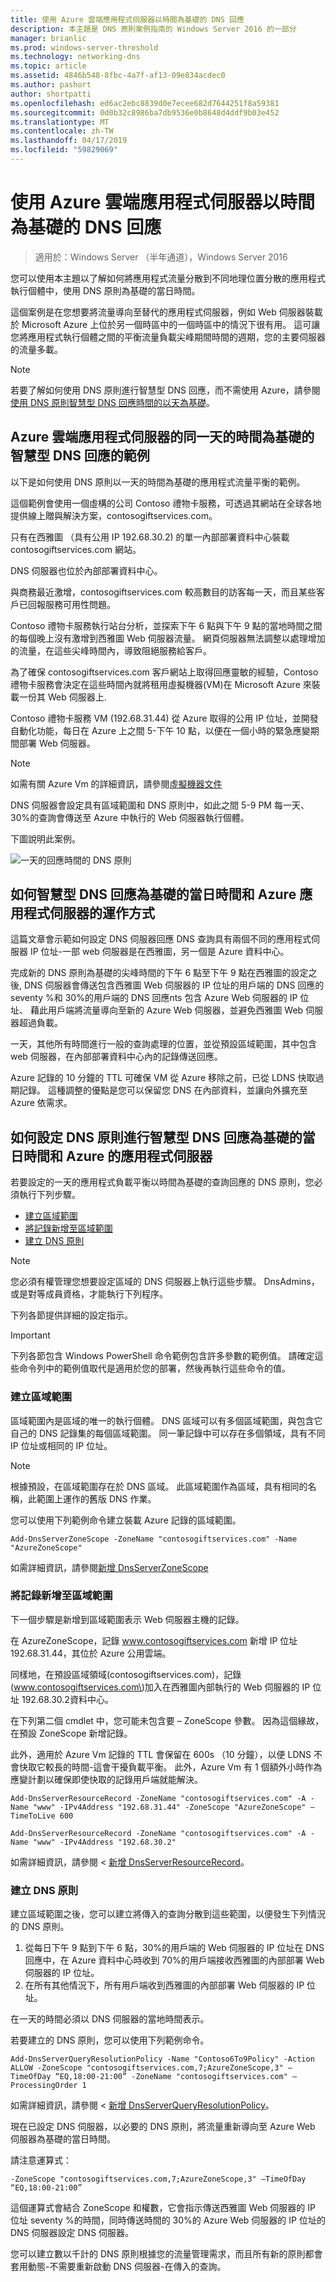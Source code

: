 ```yaml
---
title: 使用 Azure 雲端應用程式伺服器以時間為基礎的 DNS 回應
description: 本主題是 DNS 原則案例指南的 Windows Server 2016 的一部分
manager: brianlic
ms.prod: windows-server-threshold
ms.technology: networking-dns
ms.topic: article
ms.assetid: 4846b548-8fbc-4a7f-af13-09e834acdec0
ms.author: pashort
author: shortpatti
ms.openlocfilehash: ed6ac2ebc8839d0e7ecee682d7644251f8a59381
ms.sourcegitcommit: 0d0b32c8986ba7db9536e0b8648d4ddf9b03e452
ms.translationtype: MT
ms.contentlocale: zh-TW
ms.lasthandoff: 04/17/2019
ms.locfileid: "59829069"
---
```

# <a name="dns-responses-based-on-time-of-day-with-an-azure-cloud-app-server"></a>使用 Azure 雲端應用程式伺服器以時間為基礎的 DNS 回應

>適用於：Windows Server （半年通道），Windows Server 2016

您可以使用本主題以了解如何將應用程式流量分散到不同地理位置分散的應用程式執行個體中，使用 DNS 原則為基礎的當日時間。 

這個案例是在您想要將流量導向至替代的應用程式伺服器，例如 Web 伺服器裝載於 Microsoft Azure 上位於另一個時區中的一個時區中的情況下很有用。 這可讓您將應用程式執行個體之間的平衡流量負載尖峰期間時間的週期，您的主要伺服器的流量多載。 

>[!NOTE]
>若要了解如何使用 DNS 原則進行智慧型 DNS 回應，而不需使用 Azure，請參閱[使用 DNS 原則智慧型 DNS 回應時間的以天為基礎](Scenario--Use-DNS-Policy-for-Intelligent-DNS-Responses-Based-on-the-Time-of-Day.md)。 

## <a name="bkmk_azureexample"></a>Azure 雲端應用程式伺服器的同一天的時間為基礎的智慧型 DNS 回應的範例

以下是如何使用 DNS 原則以一天的時間為基礎的應用程式流量平衡的範例。

這個範例會使用一個虛構的公司 Contoso 禮物卡服務，可透過其網站在全球各地提供線上贈與解決方案，contosogiftservices.com。 

只有在西雅圖 （具有公用 IP 192.68.30.2) 的單一內部部署資料中心裝載 contosogiftservices.com 網站。 

DNS 伺服器也位於內部部署資料中心。 

與商務最近激增，contosogiftservices.com 較高數目的訪客每一天，而且某些客戶已回報服務可用性問題。 

Contoso 禮物卡服務執行站台分析，並探索下午 6 點與下午 9 點的當地時間之間的每個晚上沒有激增到西雅圖 Web 伺服器流量。 網頁伺服器無法調整以處理增加的流量，在這些尖峰時間內，導致阻絕服務給客戶。 

為了確保 contosogiftservices.com 客戶網站上取得回應靈敏的經驗，Contoso 禮物卡服務會決定在這些時間內就將租用虛擬機器\(VM\)在 Microsoft Azure 來裝載一份其 Web 伺服器上.  

Contoso 禮物卡服務 VM (192.68.31.44) 從 Azure 取得的公用 IP 位址，並開發自動化功能，每日在 Azure 上之間 5-下午 10 點，以便在一個小時的緊急應變期間部署 Web 伺服器。

>[!NOTE]
>如需有關 Azure Vm 的詳細資訊，請參閱[虛擬機器文件](https://azure.microsoft.com/documentation/services/virtual-machines/) 

DNS 伺服器會設定具有區域範圍和 DNS 原則中，如此之間 5-9 PM 每一天、 30%的查詢會傳送至 Azure 中執行的 Web 伺服器執行個體。

下圖說明此案例。

![一天的回應時間的 DNS 原則](../../media/DNS-Policy-Tod2/dns_policy_tod2.jpg)  

## <a name="bkmk_azurehow"></a>如何智慧型 DNS 回應為基礎的當日時間和 Azure 應用程式伺服器的運作方式
 
這篇文章會示範如何設定 DNS 伺服器回應 DNS 查詢具有兩個不同的應用程式伺服器 IP 位址-一部 web 伺服器是在西雅圖，另一個是 Azure 資料中心。

完成新的 DNS 原則為基礎的尖峰時間的下午 6 點至下午 9 點在西雅圖的設定之後, DNS 伺服器會傳送包含西雅圖 Web 伺服器的 IP 位址的用戶端的 DNS 回應的 seventy %和 30%的用戶端的 DNS 回應nts 包含 Azure Web 伺服器的 IP 位址、 藉此用戶端將流量導向至新的 Azure Web 伺服器，並避免西雅圖 Web 伺服器超過負載。 

一天，其他所有時間進行一般的查詢處理的位置，並從預設區域範圍，其中包含 web 伺服器，在內部部署資料中心內的記錄傳送回應。 

Azure 記錄的 10 分鐘的 TTL 可確保 VM 從 Azure 移除之前，已從 LDNS 快取過期記錄。 這種調整的優點是您可以保留您 DNS 在內部資料，並讓向外擴充至 Azure 依需求。

## <a name="bkmk_azureconfigure"></a>如何設定 DNS 原則進行智慧型 DNS 回應為基礎的當日時間和 Azure 的應用程式伺服器
若要設定的一天的應用程式負載平衡以時間為基礎的查詢回應的 DNS 原則，您必須執行下列步驟。


- [建立區域範圍](#bkmk_zscopes)
- [將記錄新增至區域範圍](#bkmk_records)
- [建立 DNS 原則](#bkmk_policies)


>[!NOTE]
>您必須有權管理您想要設定區域的 DNS 伺服器上執行這些步驟。 DnsAdmins，或是對等成員資格，才能執行下列程序。 

下列各節提供詳細的設定指示。

>[!IMPORTANT]
>下列各節包含 Windows PowerShell 命令範例包含許多參數的範例值。 請確定這些命令列中的範例值取代是適用於您的部署，然後再執行這些命令的值。 


### <a name="bkmk_zscopes"></a>建立區域範圍
區域範圍內是區域的唯一的執行個體。 DNS 區域可以有多個區域範圍，與包含它自己的 DNS 記錄集的每個區域範圍。 同一筆記錄中可以存在多個領域，具有不同 IP 位址或相同的 IP 位址。 

>[!NOTE]
>根據預設，在區域範圍存在於 DNS 區域。 此區域範圍作為區域，具有相同的名稱，此範圍上運作的舊版 DNS 作業。 

您可以使用下列範例命令建立裝載 Azure 記錄的區域範圍。

```
Add-DnsServerZoneScope -ZoneName "contosogiftservices.com" -Name "AzureZoneScope"
```

如需詳細資訊，請參閱[新增 DnsServerZoneScope](https://docs.microsoft.com/powershell/module/dnsserver/add-dnsserverzonescope?view=win10-ps)

### <a name="bkmk_records"></a>將記錄新增至區域範圍
下一個步驟是新增到區域範圍表示 Web 伺服器主機的記錄。 

在 AzureZoneScope，記錄 www.contosogiftservices.com 新增 IP 位址 192.68.31.44，其位於 Azure 公用雲端。 

同樣地，在預設區域領域\(contosogiftservices.com\)，記錄\(www.contosogiftservices.com\)加入在西雅圖內部執行的 Web 伺服器的 IP 位址 192.68.30.2資料中心。

在下列第二個 cmdlet 中，您可能未包含要 – ZoneScope 參數。 因為這個緣故，在預設 ZoneScope 新增記錄。 

此外，適用於 Azure Vm 記錄的 TTL 會保留在 600s （10 分鐘），以便 LDNS 不會快取它較長的時間-這會干擾負載平衡。 此外，Azure Vm 有 1 個額外小時作為應變計劃以確保即使快取的記錄用戶端就能解決。

```
Add-DnsServerResourceRecord -ZoneName "contosogiftservices.com" -A -Name "www" -IPv4Address "192.68.31.44" -ZoneScope "AzureZoneScope" –TimeToLive 600

Add-DnsServerResourceRecord -ZoneName "contosogiftservices.com" -A -Name "www" -IPv4Address "192.68.30.2"
```

如需詳細資訊，請參閱 <<c0> [ 新增 DnsServerResourceRecord](https://docs.microsoft.com/powershell/module/dnsserver/add-dnsserverresourcerecord?view=win10-ps)。  

### <a name="bkmk_policies"></a>建立 DNS 原則 
建立區域範圍之後，您可以建立將傳入的查詢分散到這些範圍，以便發生下列情況的 DNS 原則。

1. 從每日下午 9 點到下午 6 點，30%的用戶端的 Web 伺服器的 IP 位址在 DNS 回應中，在 Azure 資料中心時收到 70%的用戶端接收西雅圖的內部部署 Web 伺服器的 IP 位址。
2. 在所有其他情況下，所有用戶端收到西雅圖的內部部署 Web 伺服器的 IP 位址。

在一天的時間必須以 DNS 伺服器的當地時間表示。

若要建立的 DNS 原則，您可以使用下列範例命令。

```
Add-DnsServerQueryResolutionPolicy -Name "Contoso6To9Policy" -Action ALLOW -ZoneScope "contosogiftservices.com,7;AzureZoneScope,3" –TimeOfDay “EQ,18:00-21:00” -ZoneName "contosogiftservices.com" –ProcessingOrder 1
```

如需詳細資訊，請參閱 <<c0> [ 新增 DnsServerQueryResolutionPolicy](https://docs.microsoft.com/powershell/module/dnsserver/add-dnsserverqueryresolutionpolicy?view=win10-ps)。  
  
現在已設定 DNS 伺服器，以必要的 DNS 原則，將流量重新導向至 Azure Web 伺服器為基礎的當日時間。 

請注意運算式：

`
 -ZoneScope "contosogiftservices.com,7;AzureZoneScope,3" –TimeOfDay “EQ,18:00-21:00” 
`

這個運算式會結合 ZoneScope 和權數，它會指示傳送西雅圖 Web 伺服器的 IP 位址 seventy %的時間，同時傳送時間的 30%的 Azure Web 伺服器的 IP 位址的 DNS 伺服器設定 DNS 伺服器。

您可以建立數以千計的 DNS 原則根據您的流量管理需求，而且所有新的原則都會套用動態-不需要重新啟動 DNS 伺服器-在傳入的查詢。
